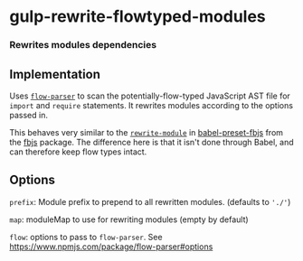 # gulp-rewrite-flowtyped-modules
### Rewrites modules dependencies

## Implementation
Uses [`flow-parser`](https://www.npmjs.com/package/flow-parser) to scan the
potentially-flow-typed JavaScript AST file for `import` and `require` statements.
It rewrites modules according to the options passed in.

This behaves very similar to the
[`rewrite-module`](https://github.com/facebook/fbjs/blob/master/packages/babel-preset-fbjs/plugins/rewrite-modules.js)
in [babel-preset-fbjs](https://www.npmjs.com/package/babel-preset-fbjs) from the
[fbjs](https://github.com/facebook/fbjs) package.  The difference here is that
it isn't done through Babel, and can therefore keep flow types intact.

## Options

`prefix`: Module prefix to prepend to all rewritten modules. (defaults to `'./'`)

`map`: moduleMap to use for rewriting modules (empty by default)

`flow`: options to pass to `flow-parser`. See https://www.npmjs.com/package/flow-parser#options
